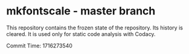 # mkfontscale - master branch

This repository contains the frozen state of the repository.
Its history is cleared. It is used only for static code
analysis with Codacy.

Commit Time: 1716273540